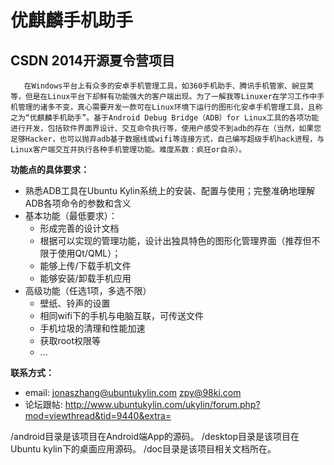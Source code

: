 优麒麟手机助手
=============

## CSDN 2014开源夏令营项目
    
       在Windows平台上有众多的安卓手机管理工具，如360手机助手、腾讯手机管家、豌豆荚等，但是在Linux平台下却鲜有功能强大的客户端出现。为了一解我等Linuxer在学习工作中手机管理的诸多不变，真心需要开发一款可在Linux环境下运行的图形化安卓手机管理工具，且称之为“优麒麟手机助手”。基于Android Debug Bridge（ADB）for Linux工具的各项功能进行开发，包括软件界面界设计、交互命令执行等，使用户感受不到adb的存在（当然，如果您足够Hacker，也可以抛弃adb基于数据线或wifi等连接方式，自己编写超级手机hack进程，与Linux客户端交互并执行各种手机管理功能。难度系数：疯狂or自杀）。


**功能点的具体要求：**

* 熟悉ADB工具在Ubuntu Kylin系统上的安装、配置与使用；完整准确地理解ADB各项命令的参数和含义
* 基本功能（最低要求）：
   * 形成完善的设计文档
   * 根据可以实现的管理功能，设计出独具特色的图形化管理界面（推荐但不限于使用Qt/QML）；
   * 能够上传/下载手机文件
   * 能够安装/卸载手机应用
* 高级功能（任选1项，多选不限）
   * 壁纸、铃声的设置
   * 相同wifi下的手机与电脑互联，可传送文件
   * 手机垃圾的清理和性能加速
   * 获取root权限等
   * ...


**联系方式：**
* email: <jonaszhang@ubuntukylin.com> <zpy@98ki.com>
* 论坛跟帖: http://www.ubuntukylin.com/ukylin/forum.php?mod=viewthread&tid=9440&extra=





/android目录是该项目在Android端App的源码。
/desktop目录是该项目在Ubuntu kylin下的桌面应用源码。
/doc目录是该项目相关文档所在。
